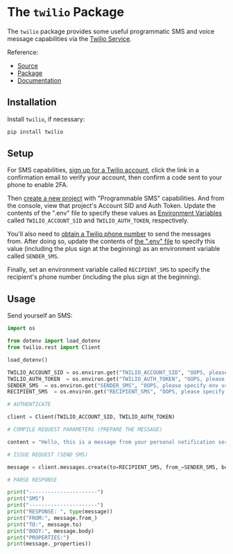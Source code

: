 # The `twilio` Package

The `twilio` package provides some useful programmatic SMS and voice message capabilities via the [Twilio Service](https://www.twilio.com/).

Reference:

  + [Source](https://github.com/twilio/twilio-python)
  + [Package](https://pypi.python.org/pypi/twilio)
  + [Documentation](https://www.twilio.com/docs/libraries/python)

## Installation

Install `twilio`, if necessary:

```sh
pip install twilio
```

## Setup

For SMS capabilities, [sign up for a Twilio account](https://www.twilio.com/try-twilio), click the link in a confirmation email to verify your account, then confirm a code sent to your phone to enable 2FA.

Then [create a new project](https://www.twilio.com/console/projects/create) with "Programmable SMS" capabilities. And from the console, view that project's Account SID and Auth Token. Update the contents of the ".env" file to specify these values as [Environment Variables](/notes/environment-variables/README.md) called `TWILIO_ACCOUNT_SID` and `TWILIO_AUTH_TOKEN`, respectively.

You'll also need to [obtain a Twilio phone number](https://www.twilio.com/console/sms/getting-started/build) to send the messages from. After doing so, update the contents of [the ".env" file](/notes/python/packages/dotenv.md) to specify this value (including the plus sign at the beginning) as an environment variable called `SENDER_SMS`.

Finally, set an environment variable called `RECIPIENT_SMS` to specify the recipient's phone number (including the plus sign at the beginning).

## Usage

Send yourself an SMS:

```python
import os

from dotenv import load_dotenv
from twilio.rest import Client

load_dotenv()

TWILIO_ACCOUNT_SID = os.environ.get("TWILIO_ACCOUNT_SID", "OOPS, please specify env var called 'TWILIO_ACCOUNT_SID'")
TWILIO_AUTH_TOKEN  = os.environ.get("TWILIO_AUTH_TOKEN", "OOPS, please specify env var called 'TWILIO_AUTH_TOKEN'")
SENDER_SMS  = os.environ.get("SENDER_SMS", "OOPS, please specify env var called 'SENDER_SMS'")
RECIPIENT_SMS  = os.environ.get("RECIPIENT_SMS", "OOPS, please specify env var called 'RECIPIENT_SMS'")

# AUTHENTICATE

client = Client(TWILIO_ACCOUNT_SID, TWILIO_AUTH_TOKEN)

# COMPILE REQUEST PARAMETERS (PREPARE THE MESSAGE)

content = "Hello, this is a message from your personal notification service. TODO: customize me!"

# ISSUE REQUEST (SEND SMS)

message = client.messages.create(to=RECIPIENT_SMS, from_=SENDER_SMS, body=content)

# PARSE RESPONSE

print("----------------------")
print("SMS")
print("----------------------")
print("RESPONSE: ", type(message))
print("FROM:", message.from_)
print("TO:", message.to)
print("BODY:", message.body)
print("PROPERTIES:")
print(message._properties))
```
